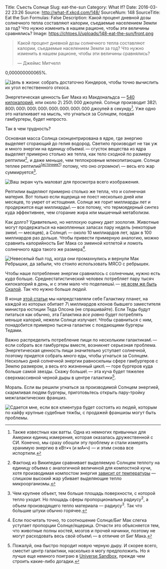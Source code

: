 Title: Съесть Солнце
Slug: eat-the-sun
Category: What If?
Date: 2016-03-22 23:26
Source: http://what-if.xkcd.com/148/
SourceNum: 148
SourceTitle: Eat the Sun
Formulas: False
Description: Какой процент дневной дозы солнечного тепла составляют калории, съедаемые населением Земли за год? Что нужно изменить в нашем рационе, чтобы эти величины сравнялись?
Image: https://chtoes.li/uploads/148-eat-the-sun/front.png

> Какой процент дневной дозы солнечного тепла составляют калории, съедаемые населением Земли за год? Что нужно изменить в нашем рационе, чтобы эти величины сравнялись?
>
> — Джеймс Митчелл

0,000000000065%.

![](/uploads/148-eat-the-sun/easy_ru.png "Цель в жизни: собрать достаточно Киндеров, чтобы точно вычислить их угол естественного откоса.")

Энергетическая ценность Биг Мака из Макдональдса — [540 килокалорий][1], или около 2\ 250\ 000 джоулей. Солнце производит 382\ 800\ 000\ 000\ 000\ 000\ 000\ 000\ 000 джоулей в секунду[^1]. Уже одно это наталкивает на мысль, что угнаться за Солнцем, поедая гамбургеры, будет непросто.

[^1]: Также известных как ватты. Одна из немногих привычных для Америки единиц измерения, которая оказалась дружественной с СИ. Конечно, мы сразу обошли эту проблему и стали измерять хранимую энергию в кВт•ч (и мА•ч) — и этим снова все испортили.

Так в чем трудность?

Основная масса Солнца сконцентрирована в ядре, где энергию выделяет сгорающий до гелия водород. Светило производит не так уж и много энергии на единицу объема\ — сгусток вещества из ядра выделяет примерно столько же тепла, как тело сходной по размеру рептилии[^2], и даже меньше, чем теплокровные млекопитающие. Солнце теплее рептилий<sup>[[источник?][3]]</sup> потому, что оно *огромное*\ — весь его жар суммируется[^3].

[^2]: Фактоид из Википедии сравнивает выделяемую Солнцем теплоту на единицу объема с аналогичной величиной для компостной кучи, хотя производимая компостом энергия [зависит от температуры][2] — слишком высокий жар убивает выделяющие тепло микроорганизмы.

[^3]: Чем крупнее объект, тем больше площадь поверхности, с которой тепло уходит. Но площадь сферы пропорциональна радиусу<sup>2</sup>, а объем производящего тепло материала — радиусу<sup>3</sup>. Так что бо́льшие штуки обычно горячее.

![](/uploads/148-eat-the-sun/actualsize_ru.png "Ваш экран чуть маловат для просмотра всего изображения.")

Рептилии выделяют примерно столько же тепла, что и солнечная материя. Вот только если ящерица не поест несколько дней или месяцев, то умрет от истощения. Солнце же горит миллиарды лет и продержится еще миллиарды\ — все потому, что термоядерный синтез куда эффективнее, чем сгорание жира или мышечный метаболизм.

Как долго? Удивительно, но неплохую оценку дает зоология. Животные могут продержаться на накопленных запасах пару недель (некоторые змеи\ — месяцев), а Солнце\ — около 10 миллиардов лет, эдак в 100 миллиардов раз дольше. Чтобы привести примерную аналогию, можно сравнить калорийность Биг Мака со змеиной котлетой и ломоть солнечного ядра такого же размера[^4].

[^4]: Если посчитать точно, то соотношение Солнце/Биг Мак слегка уступает пропорции Солнце/ящерица. Отчасти это объясняется тем, что животные полны костей, мозгов и прочей начинки, поэтому не могут расходовать весь свой объем\ — в отличие от Биг Мака.

![](/uploads/148-eat-the-sun/snakemeat_ru.png "Невеселый был год, когда они промахнулись и вернули Мак Ребрышки, да забыли, что стоило использовать МЯСО с ребрышек.")

Чтобы наше потребление энергии сравнилось с солнечным, нужно есть *куда* больше. Среднестатистический человек потребляет пару тысяч килокалорий в день, и с этим мало что поделаешь\ — [не всем же быть Скалой][4]. Так что нужно больше *людей*.

В конце [этой статьи][5] мы напредставляли себе Галактику планет, на каждой из которых обитает 7\ миллиардов клонов бывшего заместителя министра юстиции Теда Олсона (не спрашивайте). Если Теды будут питаться как обычно, эта Галактика *все равно* будет потреблять меньше калорий, нежели Солнце излучает. Чтобы сравниться с ним, понадобится примерно тысяча галактик с поедающими бургеры Тедами.

Важно распределить потребление пищи по нескольким галактикам\ — если собрать все гамбургеры вместе, возникнет серьезная проблема. Энергетическая ценность пищи значительно уступает солнечной, поэтому придется собрать *много* еды, чтобы угнаться за Солнцем. Несколько дней солнечной энергии равносильны сфере гамбургеров с Землю размером, а весь его жизненный цикл\ — горе бургеров куда больше самой звезды. Скажу больше\ — эта куча будет тяжелее сверхмассивной черной дыры в центре галактики[^5].

[^5]: Пожалуй, она быстро породит новую черную дыру. И скорее всего, сместит центр галактики, насколько я могу предположить. Но я лучше еще немного поиграю в [Universe Sandbox][6], прежде чем строить какие-либо догадки.

Мораль. Если вы решили угнаться за производимой Солнцем энергией, скармливая людям бургеры, приготовьтесь открыть пару-тройку межгалактических франшиз.

![](/uploads/148-eat-the-sun/franchises_ru.png "Сдается мне, если вся клиентура будет состоять из людей, которым по кайфу крупные судебные тяжбы, с продажей франшизы могут быть проблемы.")

[1]: http://nutrition.mcdonalds.com/getnutrition/nutritionfacts.pdf "Данные о питательности популярных блюд Макдональдса (англ.) | Nutrition Facts"

[2]: http://www.hindawi.com/journals/ijce/2010/627930/ "Энергия из отходов: повторное использование тепла от разложения компоста в качестве возобновляемого источника энергии (англ.) | Hindawi Publishing Corporation"

[3]: http://fs00.infourok.ru/images/doc/187/213538/img7.jpg "Солнце — источник света и тепла"

[4]: http://steelsports.ru/trenirovki-duejna-dzhonsona/ "Тренировки Дуэйна Джонсона | Steelsports"

[5]: https://chtoes.li/2-undecillion-dollars-lawsuit "Иск на 2 ундециллиона долларов | Что если?"

[6]: http://universesandbox.com/ "Universe Sandbox (англ.)"
